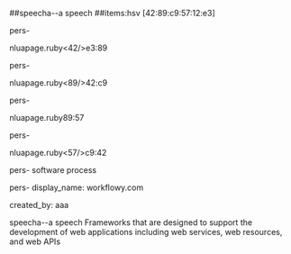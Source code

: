 ##speecha--a speech
##items:hsv [42:89:c9:57:12:e3]

pers- <div>nluapage.ruby<42/>e3:89<div>

pers- <div>nluapage.ruby<89/>42:c9<div>

pers- <div>nluapage.ruby<c9/>89:57<div>

pers- <div>nluapage.ruby<57/>c9:42<div>

pers- <html5> software process 

pers- display_name: workflowy.com


  created_by: aaa

speecha--a speech
Frameworks that are designed to support the development of web applications including web services, web resources, and web APIs
